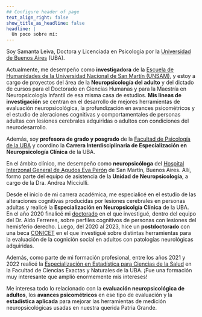 ```yaml
---
## Configure header of page
text_align_right: false
show_title_as_headline: false
headline: |
  Un poco sobre mí:
---
```


<!-- this is a subheadline -->
Soy Samanta Leiva, Doctora y Licenciada en Psicología por la [Universidad de Buenos Aires](https://uba.ar/) (UBA). 

Actualmente, me desempeño como **investigadora** de la [Escuela de Humanidades de la Universidad Nacional de San Martín (UNSAM)](https://www.unsam.edu.ar/escuelas/eh/), y estoy a cargo de proyectos del área de la **Neuropsicología del adulto** y del dictado de cursos para el Doctorado en Ciencias Humanas y para la Maestría en Neuropsicología Infantil de esa misma casa de estudios. **Mis líneas de investigación** se centran en el desarrollo de mejores herramientas de evaluación neuropsicológica, la profundización en avances psicométricos y el estudio de aleraciones cognitivas y comportamentales de personas adultas con lesiones cerebrales adquiridas o adultos con condiciones del neurodesarrollo.  

Además, soy **profesora de grado y posgrado** de la [Facultad de Psicología de la UBA](http://www.psi.uba.ar/) y coordino la **Carrera Interdisciplinaria de Especialización en Neuropsicología Clínica** de la UBA. 

En el ámbito clínico, me desempeño como **neuropsicóloga** del [Hospital Interzonal General de Agudos Eva Perón](https://www.ms.gba.gov.ar/sitios/hospitalevaperon/) de San Martín, Buenos Aires. Allí, formo parte del equipo de asistencia de la **Unidad de Neuropsicología**, a cargo de la Dra. Andrea Micciulli. 



Desde el inicio de mi carrera académica, me especialicé en el estudio de las alteraciones cognitivas producidas por lesiones cerebrales en personas adultas y realicé la **Especialización en Neuropsicolgía Clínica** de la UBA. En el año 2020 finalicé mi [doctorado](/project/doctorado/) en el que investigué, dentro del equipo del Dr. Aldo Ferreres, sobre perfiles cognitivos de personas con lesiones del hemisferio derecho. Luego, del 2020 al 2023, hice un **postdoctorado** con una beca [CONICET](https://www.conicet.gov.ar/) en el que investigué sobre distintas  herramientas para la evaluación de la cognición social en adultos con patologías neurológicas adquiridas.

Además, como parte de mi formación profesional, entre los años 2021 y 2022 realicé la [Especialización en Estadística para Ciencias de la Salud](https://ic.fcen.uba.ar/actividades-academicas/formacion/posgrados/especializacion-en-estadistica-para-ciencias-de-la-salud) en la Facultad de Ciencias Exactas y Naturales de la UBA. ¡Fue una formación muy interesante que amplió enormemente mis intereses!
  
Me interesa todo lo relacionado con la **evaluación neuropsicológica de adultos**, los **avances psicométricos** en ese tipo de evaluación y la **estadística aplicada** para mejorar las herramientas de medición neuropsicológicas usadas en nuestra querida Patria Grande.